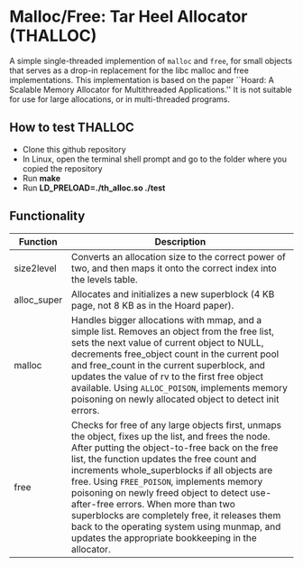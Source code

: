 # Malloc/Free: Tar Heel Allocator (THALLOC)

A simple single-threaded implemention of `malloc` and `free`, for small objects that serves as a drop-in replacement for the libc malloc and free implementations. This implementation is based on the paper ``Hoard: A Scalable Memory Allocator for Multithreaded Applications.'' It is not suitable for use for large allocations, or in multi-threaded programs.

## How to test THALLOC

- Clone this github repository
- In Linux, open the terminal shell prompt and go to the folder where you copied the repository
- Run **make**
- Run **LD_PRELOAD=./th_alloc.so ./test**

## Functionality

| Function | Description |
| -------- | ----------- |
| size2level | Converts an allocation size to the correct power of two, and then maps it onto the correct index into the levels table. |
| alloc_super | Allocates and initializes a new superblock (4 KB page, not 8 KB as in the Hoard paper). |
| malloc | Handles bigger allocations with mmap, and a simple list. Removes an object from the free list, sets the next value of current object to NULL, decrements free_object count in the current pool and free_count in the current superblock, and updates the value of rv to the first free object available. Using `ALLOC_POISON`, implements memory poisoning on newly allocated object to detect init errors. |
| free | Checks for free of any large objects first, unmaps the object, fixes up the list, and frees the node. After putting the object-to-free back on the free list, the function updates the free count and increments whole_superblocks if all objects are free. Using `FREE_POISON`, implements memory poisoning on newly freed object to detect use-after-free errors. When more than two superblocks are completely free, it releases them back to the operating system using munmap, and updates the appropriate bookkeeping in the allocator. |
